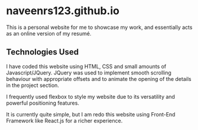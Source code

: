 # naveenrs123.github.io
This is a personal website for me to showcase my work, and essentially acts as an online version of my resumé. 

## Technologies Used
I have coded this website using HTML, CSS and small amounts of Javascript/JQuery. JQuery was used to implement smooth scrolling behaviour with appropriate offsets and to animate the opening of the details in the project section.

I frequently used flexbox to style my website due to its versatility and powerful positioning features. 

It is currently quite simple, but I am redo this website using Front-End Framework like React.js for a richer experience.

